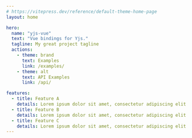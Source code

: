 ```yaml
---
# https://vitepress.dev/reference/default-theme-home-page
layout: home

hero:
  name: "yjs-vue"
  text: "Vue bindings for Yjs."
  tagline: My great project tagline
  actions:
    - theme: brand
      text: Examples
      link: /examples/
    - theme: alt
      text: API Examples
      link: /api/

features:
  - title: Feature A
    details: Lorem ipsum dolor sit amet, consectetur adipiscing elit
  - title: Feature B
    details: Lorem ipsum dolor sit amet, consectetur adipiscing elit
  - title: Feature C
    details: Lorem ipsum dolor sit amet, consectetur adipiscing elit
---
```


